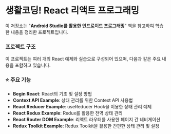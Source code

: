 # 생활코딩! React 리액트 프로그래밍
이 저장소는 "**Android Studio를 활용한 안드로이드 프로그래밍**" 책을 참고하여 학습한 내용을 정리한 프로젝트입니다.

### 프로젝트 구조
이 프로젝트는 여러 개의 React 예제와 실습으로 구성되어 있으며, 다음과 같은 주요 내용을 포함하고 있습니다.

### ⭐ 주요 기능
- **Begin React**: React의 기초 및 설정 방법
- **Context API Example**: 상태 관리를 위한 Context API 사용법
- **React Reducer Example**: useReducer Hook을 이용한 상태 관리 예제
- **React Redux Example**: Redux를 활용한 전역 상태 관리
- **React Router DOM Example**: 리액트 라우터를 사용한 페이지 간 네비게이션
- **Redux Toolkit Example**: Redux Toolkit을 활용한 간편한 상태 관리 및 설정
